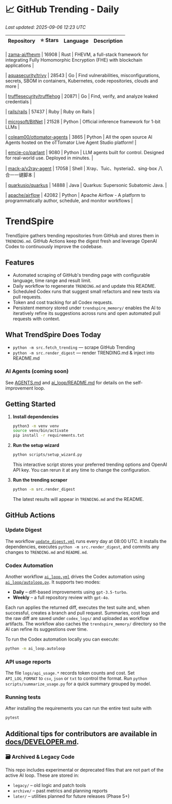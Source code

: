 <!-- TRENDING_START -->
# 📈 GitHub Trending - Daily

_Last updated: 2025-09-06 12:23 UTC_

| Repository | ⭐ Stars | Language | Description |
|------------|--------:|----------|-------------|

| [zama-ai/fhevm](https://github.com/zama-ai/fhevm) | 16908 | Rust | FHEVM, a full-stack framework for integrating Fully Homomorphic Encryption (FHE) with blockchain applications |

| [aquasecurity/trivy](https://github.com/aquasecurity/trivy) | 28543 | Go | Find vulnerabilities, misconfigurations, secrets, SBOM in containers, Kubernetes, code repositories, clouds and more |

| [trufflesecurity/trufflehog](https://github.com/trufflesecurity/trufflehog) | 20871 | Go | Find, verify, and analyze leaked credentials |

| [rails/rails](https://github.com/rails/rails) | 57437 | Ruby | Ruby on Rails |

| [microsoft/BitNet](https://github.com/microsoft/BitNet) | 21528 | Python | Official inference framework for 1-bit LLMs |

| [coleam00/ottomator-agents](https://github.com/coleam00/ottomator-agents) | 3865 | Python | All the open source AI Agents hosted on the oTTomator Live Agent Studio platform! |

| [emcie-co/parlant](https://github.com/emcie-co/parlant) | 9080 | Python | LLM agents built for control. Designed for real-world use. Deployed in minutes. |

| [mack-a/v2ray-agent](https://github.com/mack-a/v2ray-agent) | 17058 | Shell | Xray、Tuic、hysteria2、sing-box 八合一一键脚本 |

| [quarkusio/quarkus](https://github.com/quarkusio/quarkus) | 14888 | Java | Quarkus: Supersonic Subatomic Java. |

| [apache/airflow](https://github.com/apache/airflow) | 42082 | Python | Apache Airflow - A platform to programmatically author, schedule, and monitor workflows |
<!-- TRENDING_END -->

# TrendSpire

TrendSpire gathers trending repositories from GitHub and stores them in `TRENDING.md`. GitHub Actions keep the digest fresh and leverage OpenAI Codex to continuously improve the codebase.

## Features

- Automated scraping of GitHub's trending page with configurable language, time range and result limit.
- Daily workflow to regenerate `TRENDING.md` and update this README.
- Scheduled Codex runs that suggest small refactors and new tests via pull requests.
- Token and cost tracking for all Codex requests.
- Persistent memory stored under `trendspire_memory/` enables the AI to
  iteratively refine its suggestions across runs and open automated pull
  requests with context.

## What TrendSpire Does Today

- `python -m src.fetch_trending` — scrape GitHub Trending
- `python -m src.render_digest` — render TRENDING.md & inject into README.md

### AI Agents (coming soon)
See [AGENTS.md](./AGENTS.md) and [ai_loop/README.md](./ai_loop/README.md) for details on the self-improvement loop.

## Getting Started

1. **Install dependencies**
   ```bash
   python3 -m venv venv
   source venv/bin/activate
   pip install -r requirements.txt
   ```

2. **Run the setup wizard**
   ```bash
   python scripts/setup_wizard.py
   ```
   This interactive script stores your preferred trending options and OpenAI API key.
   You can rerun it at any time to change the configuration.

3. **Run the trending scraper**
   ```bash
   python -m src.render_digest
   ```
   The latest results will appear in `TRENDING.md` and the README.


## GitHub Actions

### Update Digest

The workflow [`update_digest.yml`](.github/workflows/update_digest.yml) runs every day at 08:00 UTC. It installs the dependencies, executes `python -m src.render_digest`, and commits any changes to `TRENDING.md` and `README.md`.

### Codex Automation

Another workflow [`ai_loop.yml`](.github/workflows/ai_loop.yml) drives the Codex automation using [`ai_loop/autoloop.py`](ai_loop/autoloop.py). It supports two modes:

- **Daily** – diff-based improvements using `gpt-3.5-turbo`.
- **Weekly** – a full repository review with `gpt-4o`.

Each run applies the returned diff, executes the test suite and, when successful, creates a branch and pull request. Summaries, cost logs and the raw diff are saved under `codex_logs/` and uploaded as workflow artifacts. The workflow also caches the `trendspire_memory/` directory so the AI can refine its suggestions over time.

To run the Codex automation locally you can execute:

```bash
python -m ai_loop.autoloop
```

### API usage reports

The file `logs/api_usage.*` records token counts and cost. Set `API_LOG_FORMAT`
to `csv`, `json` or `txt` to control the format. Run `python
scripts/summarize_usage.py` for a quick summary grouped by model.

### Running tests

After installing the requirements you can run the entire test suite with

```bash
pytest
```

Additional tips for contributors are available in
[docs/DEVELOPER.md](docs/DEVELOPER.md).
---

### 🗃 Archived & Legacy Code

This repo includes experimental or deprecated files that are not part of the active AI loop. These are stored in:

- `legacy/` – old logic and patch tools
- `archive/` – past metrics and planning reports
- `later/` – utilities planned for future releases (Phase 5+)
